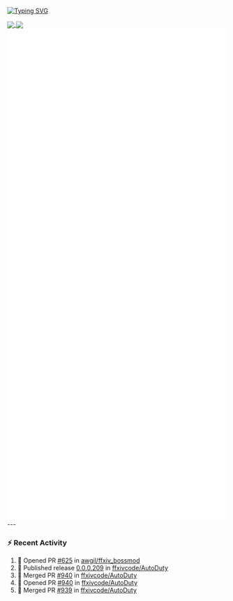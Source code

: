 [![Typing SVG](https://readme-typing-svg.demolab.com?font=Fira+Code&duration=1000&pause=1000&multiline=true&repeat=false&width=435&lines=Simon+Latusek+%7C+Gameplay+Engineer)](https://git.io/typing-svg)

<a href="https://github.com/anuraghazra/github-readme-stats">
  <img height=200 align="center" src="https://github-readme-stats.vercel.app/api?username=erdelf&theme=radical" />
</a>
<a href="https://github.com/anuraghazra/convoychat">
  <img height=200 align="center" src="https://streak-stats.demolab.com?user=erdelf&theme=radical&mode=weekly" />
</a>

<picture>
  <img src="/github-metrics.svg" alt="Metrics">
</picture>

<picture>
  <img src="/github-metrics-achievements.svg" alt="Achievements">
</picture>
---

### :zap: Recent Activity
<!--START_SECTION:activity-->
1. 💪 Opened PR [#625](https://github.com/awgil/ffxiv_bossmod/pull/625) in [awgil/ffxiv_bossmod](https://github.com/awgil/ffxiv_bossmod)
2. 🚀 Published release [0.0.0.209](https://github.com/ffxivcode/AutoDuty/releases/tag/0.0.0.209) in [ffxivcode/AutoDuty](https://github.com/ffxivcode/AutoDuty)
3. 🎉 Merged PR [#940](https://github.com/ffxivcode/AutoDuty/pull/940) in [ffxivcode/AutoDuty](https://github.com/ffxivcode/AutoDuty)
4. 💪 Opened PR [#940](https://github.com/ffxivcode/AutoDuty/pull/940) in [ffxivcode/AutoDuty](https://github.com/ffxivcode/AutoDuty)
5. 🎉 Merged PR [#939](https://github.com/ffxivcode/AutoDuty/pull/939) in [ffxivcode/AutoDuty](https://github.com/ffxivcode/AutoDuty)
<!--END_SECTION:activity-->

<!--
**erdelf/erdelf** is a ✨ _special_ ✨ repository because its `README.md` (this file) appears on your GitHub profile.

Here are some ideas to get you started:

- 🔭 I’m currently working on ...
- 🌱 I’m currently learning ...
- 👯 I’m looking to collaborate on ...
- 🤔 I’m looking for help with ...
- 💬 Ask me about ...
- 📫 How to reach me: ...
- 😄 Pronouns: ...
- ⚡ Fun fact: ...
-->
